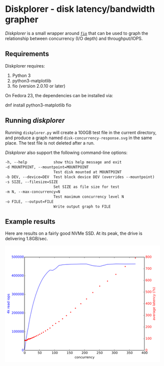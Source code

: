 Diskplorer - disk latency/bandwidth grapher
===========================================

*Diskplorer* is a small wrapper around <code>[fio](https://github.com/axboe/fio)</code>
that can be used to graph the relationship between concurrency (I/O depth) and
throughput/IOPS.

## Requirements

Diskplorer requires:

1. Python 3
2. python3-matplotlib
3. fio (version 2.0.10 or later)

On Fedora 23, the dependencies can be installed via:

 dnf install python3-matplotlib fio

## Running *diskplorer*
 
Running `diskplorer.py` will create a 100GB test file in the current directory,
and produce a graph named `disk-concurrency-response.svg` in the same place.
The test file is not deleted after a run.

*Diskplorer* also support the following command-line options:


    -h, --help            show this help message and exit
    -d MOUNTPOINT, --mountpoint=MOUNTPOINT
                          Test disk mounted at MOUNTPOINT
    -b DEV, --device=DEV  Test block device DEV (overrides --mountpoint)
    -s SIZE, --filesize=SIZE
                          Set SIZE as file size for test
    -m N, --max-concurrency=N
                          Test maximum concurrency level N
    -o FILE, --output=FILE
                          Write output graph to FILE

## Example results

Here are results on a fairly good NVMe SSD.  At its peak, the drive is delivering 1.8GB/sec.

![alt text](example-results/monster.svg "Example results")

